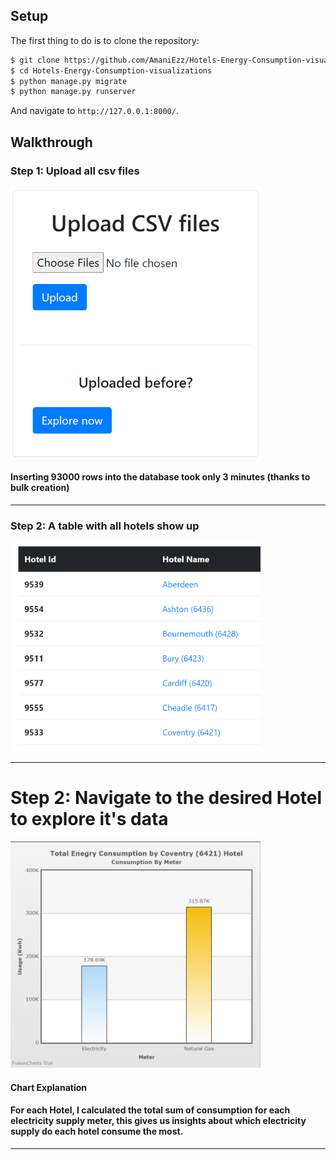 ## Setup

The first thing to do is to clone the repository:

```sh
$ git clone https://github.com/AmaniEzz/Hotels-Energy-Consumption-visualizations.git
$ cd Hotels-Energy-Consumption-visualizations
$ python manage.py migrate
$ python manage.py runserver
```

And navigate to `http://127.0.0.1:8000/`.

## Walkthrough


### Step 1: Upload all csv files

<img src="https://github.com/AmaniEzz/Hotels-Energy-Consumption-visualizations/blob/main/media/upload.png" width="400" />

#### Inserting 93000 rows into the database took only 3 minutes (thanks to bulk creation)
---------------

### Step 2: A table with all hotels show up

<img src="https://github.com/AmaniEzz/Hotels-Energy-Consumption-visualizations/blob/main/media/table.png" width="400" />

----
# Step 2: Navigate to the desired Hotel to explore it's data

<img src="https://github.com/AmaniEzz/Hotels-Energy-Consumption-visualizations/blob/main/media/chart.png" width="400" />

#### Chart Explanation

#### For each Hotel, I calculated the total sum of consumption for each electricity supply meter, this gives us insights about which electricity supply do each hotel consume the most.


----------
